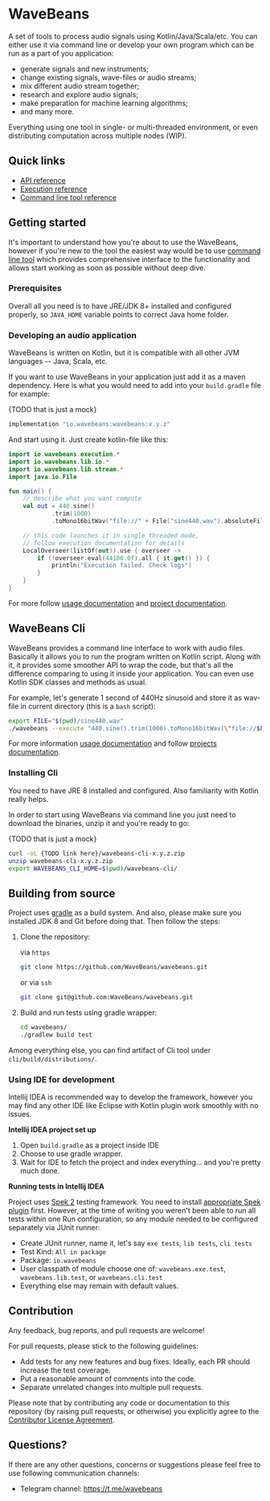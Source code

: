 # WaveBeans

A set of tools to process audio signals using Kotlin/Java/Scala/etc. You can either use it via command line or develop your own program which can be run as a part of you application:

* generate signals and new instruments;
* change existing signals, wave-files or audio streams;
* mix different audio stream together;
* research and explore audio signals;
* make preparation for machine learning algorithms;
* and many more.

Everything using one tool in single- or multi-threaded environment, or even distributing computation across multiple nodes (WIP).

## Quick links

* [API reference](docs/user/lib/readme.md)
* [Execution reference](docs/user/exe/readme.md)
* [Command line tool reference](docs/user/cli/readme.md)

## Getting started 

It's important to understand how you're about to use the WaveBeans, however if you're new to the tool the easiest way would be to use [command line tool](#wavebeans-cli) which provides comprehensive interface to the functionality and allows start working as soon as possible without deep dive.

### Prerequisites

Overall all you need is to have JRE/JDK 8+ installed and configured properly, so `JAVA_HOME` variable points to correct Java home folder. 

### Developing an audio application

WaveBeans is written on Kotlin, but it is compatible with all other JVM languages -- Java, Scala, etc.

If you want to use WaveBeans in your application just add it as a maven dependency. Here is what you would need to add into your `build.gradle` file for example:

{TODO that is just a mock}
```groovy
implementation "io.wavebeans:wavebeans:x.y.z"
```

And start using it. Just create kotlin-file like this:

```kotlin
import io.wavebeans.execution.*
import io.wavebeans.lib.io.*
import io.wavebeans.lib.stream.*
import java.io.File

fun main() {
    // describe what you want compute
    val out = 440.sine()
            .trim(1000)
            .toMono16bitWav("file://" + File("sine440.wav").absoluteFile)

    // this code launches it in single threaded mode,
    // follow execution documentation for details
    LocalOverseer(listOf(out)).use { overseer ->
        if (!overseer.eval(44100.0f).all { it.get() }) {
            println("Execution failed. Check logs")
        }
    }
}
```

For more follow [usage documentation](docs/user/lib/readme.md) and [project documentation](lib/readme.md). 

## WaveBeans Cli

WaveBeans provides a command line interface to work with audio files. Basically it allows you to run the program written on Kotlin script. Along with it, it provides some smoother API to wrap the code, but that's all the difference comparing to using it inside your application. You can even use Kotlin SDK classes and methods as usual.

For example, let's generate 1 second of 440Hz sinusoid and store it as wav-file in current directory (this is a `bash` script):

```bash
export FILE="$(pwd)/sine440.wav"
./wavebeans --execute "440.sine().trim(1000).toMono16bitWav(\"file://$FILE\").out()"
```

For more information [usage documentation](docs/user/cli/readme.md) and follow [projects documentation](cli/readme.md). 

### Installing Cli

You need to have JRE 8 installed and configured. Also familiarity with Kotlin really helps.

In order to start using WaveBeans via command line you just need to download the binaries, unzip it and you're ready to go:

{TODO that is just a mock}
```bash
curl -oL {TODO link here}/wavebeans-cli-x.y.z.zip
unzip wavebeans-cli-x.y.z.zip
export WAVEBEANS_CLI_HOME=$(pwd)/wavebeans-cli/
``` 

## Building from source

Project uses [gradle](https://gradle.org/) as a build system. And also, please make sure you installed JDK 8 and Git before doing that. Then follow the steps:

1. Clone the repository:
    
    via `https`
    ```bash
    git clone https://github.com/WaveBeans/wavebeans.git
    ```
    or via `ssh`
    ```bash
    git clone git@github.com:WaveBeans/wavebeans.git
    ```
2. Build and run tests using gradle wrapper:
    ```bash
    cd wavebeans/
    ./gradlew build test
    ```

Among everything else, you can find artifact of Cli tool under `cli/build/distributions/`.

### Using IDE for development

Intellij IDEA is recommended way to develop the framework, however you may find any other IDE like Eclipse with Kotlin plugin work smoothly with no issues.

**Intellij IDEA project set up**

1. Open `build.gradle` as a project inside IDE
2. Choose to use gradle wrapper.
3. Wait for IDE to fetch the project and index everything... and you're pretty much done.

**Running tests in Intellij IDEA**

Project uses [Spek 2](https://www.spekframework.org/) testing framework. You need to install [appropriate Spek plugin](https://plugins.jetbrains.com/plugin/10915-spek-framework/) first. However, at the time of writing you weren't been able to run all tests within one Run configuration, so any module needed to be configured separately via JUnit runner:

* Create JUnit runner, name it, let's say `exe tests`, `lib tests`, `cli tests`
* Test Kind: `All in package`
* Package: `io.wavebeans`
* User classpath of module choose one of: `wavebeans.exe.test`, `wavebeans.lib.test`, or `wavebeans.cli.test`
* Everything else may remain with default values. 

## Contribution

Any feedback, bug reports, and pull requests are welcome!

For pull requests, please stick to the following guidelines:

* Add tests for any new features and bug fixes. Ideally, each PR should increase the test coverage.
* Put a reasonable amount of comments into the code.
* Separate unrelated changes into multiple pull requests.

Please note that by contributing any code or documentation to this repository (by raising pull requests, or otherwise) you explicitly agree to the [Contributor License Agreement](CONTRIBUTION.md).

## Questions?

If there are any other questions, concerns or suggestions please feel free to use following communication channels:

* Telegram channel: https://t.me/wavebeans